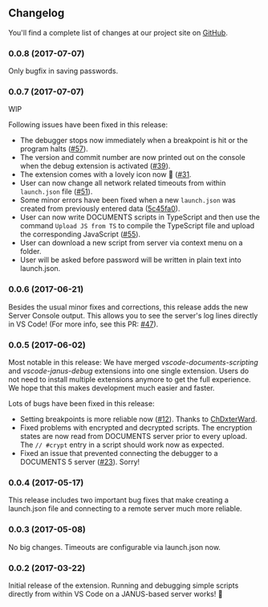 ## Changelog

You'll find a complete list of changes at our project site on [GitHub](https://github.com/otris/vscode-janus-debug).

### 0.0.8 (2017-07-07)

Only bugfix in saving passwords.

### 0.0.7 (2017-07-07)

WIP

Following issues have been fixed in this release:

  - The debugger stops now immediately when a breakpoint is hit or the program halts ([#57](https://github.com/otris/vscode-janus-debug/issues/57)).
  - The version and commit number are now printed out on the console when the debug extension is activated ([#39](https://github.com/otris/vscode-janus-debug/issues/39)).
  - The extension comes with a lovely icon now 👊 ([#31](https://github.com/otris/vscode-janus-debug/issues/31).
  - User can now change all network related timeouts from within `launch.json` file ([#51](https://github.com/otris/vscode-janus-debug/issues/51)).
  - Some minor errors have been fixed when a new `launch.json` was created from previously entered data ([5c45fa0](https://github.com/otris/vscode-janus-debug/commit/5c45fa0ee06c19ca2b1f1641cdce89e200175c16)).
  - User can now write DOCUMENTS scripts in TypeScript and then use the command `Upload JS from TS` to compile the TypeScript file and upload the corresponding JavaScript ([#55](https://github.com/otris/vscode-janus-debug/issues/55)).
  - User can download a new script from server via context menu on a folder.
  - User will be asked before password will be written in plain text into launch.json.

### 0.0.6 (2017-06-21)

Besides the usual minor fixes and corrections, this release adds the new Server Console output. This allows you to see the server's log lines directly in VS Code! (For more info, see this PR: [#47](https://github.com/otris/vscode-janus-debug/pull/47)).

### 0.0.5 (2017-06-02)

Most notable in this release: We have merged _vscode-documents-scripting_ and _vscode-janus-debug_ extensions into one single extension. Users do not need to install multiple extensions anymore to get the full experience. We hope that this makes development much easier and faster.

Lots of bugs have been fixed in this release:

  - Setting breakpoints is more reliable now ([#12](https://github.com/otris/vscode-janus-debug/issues/12)). Thanks to [ChDxterWard](https://github.com/ChDxterWard).
  - Fixed problems with encrypted and decrypted scripts. The encryption states are now read from DOCUMENTS server prior to every upload. The `// #crypt` entry in a script should work now as expected.
  - Fixed an issue that prevented connecting the debugger to a DOCUMENTS 5 server ([#23](https://github.com/otris/vscode-janus-debug/issues/23)). Sorry!

### 0.0.4 (2017-05-17)

This release includes two important bug fixes that make creating a launch.json file and connecting to a remote server much more reliable.

### 0.0.3 (2017-05-08)

No big changes. Timeouts are configurable via launch.json now.

### 0.0.2 (2017-03-22)

Initial release of the extension. Running and debugging simple scripts directly from within VS Code on a JANUS-based server works! 🎉

